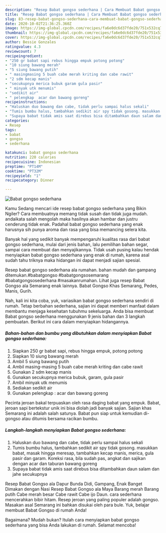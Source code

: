 ```yaml
---
description: "Resep Babat gongso sederhana | Cara Membuat Babat gongso sederhana Yang Paling Enak"
title: "Resep Babat gongso sederhana | Cara Membuat Babat gongso sederhana Yang Paling Enak"
slug: 83-resep-babat-gongso-sederhana-cara-membuat-babat-gongso-sederhana-yang-paling-enak
date: 2020-10-02T21:36:25.360Z
image: https://img-global.cpcdn.com/recipes/fa6e0dc6d37fde20/751x532cq70/babat-gongso-sederhana-foto-resep-utama.jpg
thumbnail: https://img-global.cpcdn.com/recipes/fa6e0dc6d37fde20/751x532cq70/babat-gongso-sederhana-foto-resep-utama.jpg
cover: https://img-global.cpcdn.com/recipes/fa6e0dc6d37fde20/751x532cq70/babat-gongso-sederhana-foto-resep-utama.jpg
author: Bessie Gonzales
ratingvalue: 4.3
reviewcount: 7
recipeingredient:
- "250 gr babat sapi rebus hingga empuk potong potong"
- "10 siung bawang merah"
- "5 siung bawang putih"
- " masingmasing 5 buah cabe merah kriting dan cabe rawit"
- "2 sdm kecap manis"
- "secukupnya merica bubuk garam gula pasir"
- " minyak utk menumis"
- "sedikit air"
- " pelengkap  acar dan bawang goreng"
recipeinstructions:
- "Haluskan duo bawang dan cabe, tidak perlu sampai halus sekali"
- "Tumis bumbu halus, tambahkan sedikit air spy tidak gosong. masukkan babat, masak hingga meresap, tambahkan kecap manis, merica, gula pasir dan garam. Koreksi rasa, bila sudah pas, angkat dan sajikan dengan acar dan taburan bawang goreng"
- "Supaya babat tidak amis saat direbus bisa ditambahkan daun salam dan jahe secukupnya"
categories:
- Resep
tags:
- babat
- gongso
- sederhana

katakunci: babat gongso sederhana 
nutrition: 220 calories
recipecuisine: Indonesian
preptime: "PT14M"
cooktime: "PT32M"
recipeyield: "1"
recipecategory: Dinner

---
```



![Babat gongso sederhana](https://img-global.cpcdn.com/recipes/fa6e0dc6d37fde20/751x532cq70/babat-gongso-sederhana-foto-resep-utama.jpg)

Kamu Sedang mencari ide resep babat gongso sederhana yang Bikin Ngiler? Cara membuatnya memang tidak susah dan tidak juga mudah. andaikata salah mengolah maka hasilnya akan hambar dan justru cenderung tidak enak. Padahal babat gongso sederhana yang enak harusnya sih punya aroma dan rasa yang bisa memancing selera kita.

Banyak hal yang sedikit banyak mempengaruhi kualitas rasa dari babat gongso sederhana, mulai dari jenis bahan, lalu pemilihan bahan segar, sampai cara membuat dan menyajikannya. Tidak usah pusing kalau hendak menyiapkan babat gongso sederhana yang enak di rumah, karena asal sudah tahu triknya maka hidangan ini dapat menjadi sajian spesial.

Resep babat gongso sederhana ala rumahan. bahan mudah dan gampang ditemukan.#babatgongso #babatgongsosemarang #babatgongsosederhana #masakanrumahan. Lihat juga resep Babat Gongso ala Semarang enak lainnya. Babat Gongso Khas Semarang, Pedes, Manis, Gurih.


Nah, kali ini kita coba, yuk, variasikan babat gongso sederhana sendiri di rumah. Tetap berbahan sederhana, sajian ini dapat memberi manfaat dalam membantu menjaga kesehatan tubuhmu sekeluarga. Anda bisa membuat Babat gongso sederhana menggunakan 9 jenis bahan dan 3 langkah pembuatan. Berikut ini cara dalam menyiapkan hidangannya.

<!--inarticleads1-->

##### Bahan-bahan dan bumbu yang dibutuhkan dalam menyiapkan Babat gongso sederhana:

1. Siapkan 250 gr babat sapi, rebus hingga empuk, potong potong
1. Siapkan 10 siung bawang merah
1. Ambil 5 siung bawang putih
1. Ambil  masing-masing 5 buah cabe merah kriting dan cabe rawit
1. Gunakan 2 sdm kecap manis
1. Gunakan secukupnya merica bubuk, garam, gula pasir
1. Ambil  minyak utk menumis
1. Sediakan sedikit air
1. Gunakan  pelengkap : acar dan bawang goreng


Pecinta jeroan bakal terpuaskan oleh rasa daging babat yang empuk. Babat, jeroan sapi bertekstur unik ini bisa diolah jadi banyak sajian. Sajian khas Semarang ini adalah salah satunya. Babat pun siap untuk kemudian di-gongso atau ditumis bersama racikan bumbu. 

<!--inarticleads2-->

##### Langkah-langkah menyiapkan Babat gongso sederhana:

1. Haluskan duo bawang dan cabe, tidak perlu sampai halus sekali
1. Tumis bumbu halus, tambahkan sedikit air spy tidak gosong. masukkan babat, masak hingga meresap, tambahkan kecap manis, merica, gula pasir dan garam. Koreksi rasa, bila sudah pas, angkat dan sajikan dengan acar dan taburan bawang goreng
1. Supaya babat tidak amis saat direbus bisa ditambahkan daun salam dan jahe secukupnya


Resep Babat Gongso ala Dapur Bunda Didi, Gampang, Enak Banget Dimakan dengan Nasi Resep Babat Gongso ala Maya Barang merah Barang putih Cabe merah besar Cabe rawit Cabe ijo Daun. cara sederhana mencerahkan bibir hitam. Resep jeroan yang paling populer adalah gongso. Masakan asal Semarang ini bahkan disukai oleh para bule. Yuk, belajar membuat Babat Gongso di rumah Anda! 

Bagaimana? Mudah bukan? Itulah cara menyiapkan babat gongso sederhana yang bisa Anda lakukan di rumah. Selamat mencoba!
